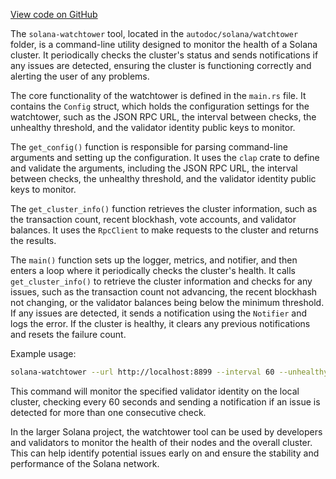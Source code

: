 [View code on GitHub](https://github.com/solana-labs/solana/tree/master/na/watchtower)

The `solana-watchtower` tool, located in the `autodoc/solana/watchtower` folder, is a command-line utility designed to monitor the health of a Solana cluster. It periodically checks the cluster's status and sends notifications if any issues are detected, ensuring the cluster is functioning correctly and alerting the user of any problems.

The core functionality of the watchtower is defined in the `main.rs` file. It contains the `Config` struct, which holds the configuration settings for the watchtower, such as the JSON RPC URL, the interval between checks, the unhealthy threshold, and the validator identity public keys to monitor.

The `get_config()` function is responsible for parsing command-line arguments and setting up the configuration. It uses the `clap` crate to define and validate the arguments, including the JSON RPC URL, the interval between checks, the unhealthy threshold, and the validator identity public keys to monitor.

The `get_cluster_info()` function retrieves the cluster information, such as the transaction count, recent blockhash, vote accounts, and validator balances. It uses the `RpcClient` to make requests to the cluster and returns the results.

The `main()` function sets up the logger, metrics, and notifier, and then enters a loop where it periodically checks the cluster's health. It calls `get_cluster_info()` to retrieve the cluster information and checks for any issues, such as the transaction count not advancing, the recent blockhash not changing, or the validator balances being below the minimum threshold. If any issues are detected, it sends a notification using the `Notifier` and logs the error. If the cluster is healthy, it clears any previous notifications and resets the failure count.

Example usage:

```sh
solana-watchtower --url http://localhost:8899 --interval 60 --unhealthy-threshold 1 --validator-identity <VALIDATOR_IDENTITY_PUBKEY>
```

This command will monitor the specified validator identity on the local cluster, checking every 60 seconds and sending a notification if an issue is detected for more than one consecutive check.

In the larger Solana project, the watchtower tool can be used by developers and validators to monitor the health of their nodes and the overall cluster. This can help identify potential issues early on and ensure the stability and performance of the Solana network.
